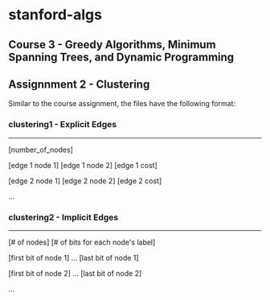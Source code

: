 # stanford-algs

## Course 3 - Greedy Algorithms, Minimum Spanning Trees, and Dynamic Programming

## Assignnment 2 - Clustering

Similar to the course assignment, the files have the following format:

### clustering1 - Explicit Edges

---

\[number\_of\_nodes\]

\[edge 1 node 1\] \[edge 1 node 2\] \[edge 1 cost\]

\[edge 2 node 1\] \[edge 2 node 2\] \[edge 2 cost\]

...

### clustering2 - Implicit Edges

---

\[# of nodes\] \[# of bits for each node's label\]

\[first bit of node 1\] ... \[last bit of node 1\]

\[first bit of node 2\] ... \[last bit of node 2\]

...